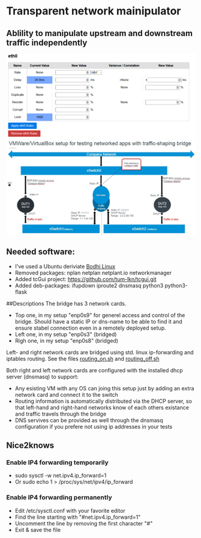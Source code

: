 # Transparent network mainipulator
## Ablility to manipulate upstream and downstream traffic independently

![Using tcgui](https://github.com/tum-lkn/tcgui/blob/master/tcgui.png)
![Overview](overview.JPG)

## Needed software:
- I've used a Ubuntu deriviate [Bodhi Linux](https://www.bodhilinux.com/)
- Removed packages: nplan netplan netplant.io networkmanager
- Added tcGui project: https://github.com/tum-lkn/tcgui.git
- Added deb-packages: ifupdown iproute2 dnsmasq python3 python3-flask 


##Descriptions
The bridge has 3 network cards.
- Top one, in my setup "enp0s9" for generel access and control of the bridge. Should have a static IP or dns-name to be able to find it and ensure stabel connection even in a remotely deployed setup.
- Left one, in my setup "enp0s3" (bridged)
- Righ one, in my setup "enp0s8" (bridged)

Left- and right network cards are bridged using std. linux ip-forwarding and iptables routing.
See the files [routing_on.sh](routing_on.sh) and [routing_off.sh](routing_off.sh) 

Both right and left network cards are configured with the installed dhcp server (dnsmasq) to support:
- Any esisting VM with any OS can joing this setup just by adding an extra network card and connect it to the switch
- Routing information is automatically distributed via the DHCP server, so that left-hand and right-hand networks know of each others existance and traffic travels through the bridge
- DNS servives can be provided as well through the dnsmasq configuration if you prefere not using ip addresses in your tests

## Nice2knows
### Enable IP4 forwarding temporarily
- sudo sysctl -w net.ipv4.ip_forward=1
- Or sudo echo 1 > /proc/sys/net/ipv4/ip_forward

### Enable IP4 forwarding permanently
- Edit /etc/sysctl.conf with your favorite editor
- Find the line starting with "#net.ipv4.ip_forward=1"
- Uncomment the line by removing the first character "#"
- Exit & save the file
